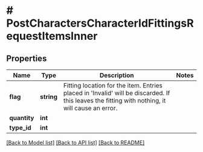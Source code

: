 # # PostCharactersCharacterIdFittingsRequestItemsInner

## Properties

Name | Type | Description | Notes
------------ | ------------- | ------------- | -------------
**flag** | **string** | Fitting location for the item. Entries placed in &#39;Invalid&#39; will be discarded. If this leaves the fitting with nothing, it will cause an error. |
**quantity** | **int** |  |
**type_id** | **int** |  |

[[Back to Model list]](../../README.md#models) [[Back to API list]](../../README.md#endpoints) [[Back to README]](../../README.md)
